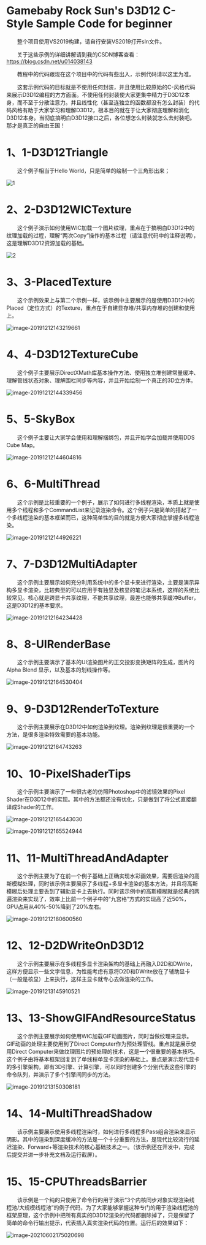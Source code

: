 # Gamebaby Rock Sun's D3D12 C-Style Sample Code for beginner

&emsp;&emsp;整个项目使用VS2019构建，请自行安装VS2019打开sln文件。

&emsp;&emsp;关于这些示例的详细讲解请到我的CSDN博客查看： https://blog.csdn.net/u014038143 

&emsp;&emsp;教程中的代码跟现在这个项目中的代码有些出入，示例代码请以这里为准。

&emsp;&emsp;这套示例代码的目标就是不使用任何封装，并且使用比较原始的C-风格代码来展示D3D12编程的方方面面。不使用任何封装使大家更集中精力于D3D12本身，而不至于分散注意力。并且线性化（甚至连独立的函数都没有怎么封装）的代码风格有助于大家学习和理解D3D12，根本目的就在于让大家彻底理解和消化D3D12本身。当彻底搞明白D3D12接口之后，各位想怎么封装就怎么去封装吧。那才是真正的自由王国！

# 1、1-D3D12Triangle

&emsp;&emsp;这个例子相当于Hello World，只是简单的绘制一个三角形出来；

![1](ScreenShot/image-20191212130745840.jpg)

# 2、2-D3D12WICTexture

&emsp;&emsp;这个例子演示如何使用WIC加载一个图片纹理，重点在于搞明白D3D12中的纹理加载的过程，理解“两次Copy”操作的基本过程（请注意代码中的注释说明），这是理解D3D12资源加载的基础。

![2](ScreenShot/image-20191212131202059.jpg)

# 3、3-PlacedTexture

&emsp;&emsp;这个示例效果上与第二个示例一样，该示例中主要展示的是使用D3D12中的Placed（定位方式）的Texture，重点在于自建显存堆/共享内存堆的创建和使用上。

![image-20191212143219661](ScreenShot/image-20191212143219661.jpg)

# 4、4-D3D12TextureCube

&emsp;&emsp;这个例子主要展示DirectXMath库基本操作方法、使用独立堆创建常量缓冲、理解管线状态对象、理解围栏同步等内容，并且开始绘制一个真正的3D立方体。

![image-20191212144339456](ScreenShot/image-20191212144339456.jpg)

# 5、5-SkyBox

&emsp;&emsp;这个例子主要让大家学会使用和理解捆绑包，并且开始学会加载并使用DDS Cube Map。

![image-20191212144604816](ScreenShot/image-20191212144604816.jpg)

# 6、6-MultiThread

&emsp;&emsp;这个示例是比较重要的一个例子，展示了如何进行多线程渲染，本质上就是使用多个线程和多个CommandList来记录渲染命令。这个例子只是简单的搭起了一个多线程渲染的基本框架而已，这种简单性的目的就是方便大家彻底掌握多线程渲染。

![image-20191212144926221](ScreenShot/image-20191212144926221.jpg)

# 7、7-D3D12MultiAdapter

&emsp;&emsp;这个示例主要展示如何充分利用系统中的多个显卡来进行渲染，主要是演示异构多显卡渲染，比较典型的可以应用于有独显及核显的笔记本系统，这样的系统比较常见。核心就是跨显卡共享纹理，不能共享纹理，最差也能够共享缓冲Buffer，这是D3D12的基本要求。

![image-20191212164234428](ScreenShot/image-20191212164234428.jpg)

# 8、8-UIRenderBase

&emsp;&emsp;这个示例主要演示了基本的UI渲染图片的正交投影变换矩阵的生成，图片的Alpha Blend 显示，以及基本的划线操作等。

![image-20191212164530404](ScreenShot/image-20191212164530404.jpg)

# 9、9-D3D12RenderToTexture

&emsp;&emsp;这个示例主要展示在D3D12中如何渲染到纹理。渲染到纹理是很重要的一个方法，是很多渲染特效需要的基本功能。

![image-20191212164743263](ScreenShot/image-20191212164743263.jpg)

# 10、10-PixelShaderTips

&emsp;&emsp;这个示例主要演示了一些很古老的仿照Photoshop中的滤镜效果的Pixel Shader在D3D12中的实现。其中的方法都还没有优化，只是做到了将公式直接翻译成Shader的工作。

![image-20191212165443030](ScreenShot/image-20191212165443030.jpg)

![image-20191212165524944](ScreenShot/image-20191212165524944.jpg)

# 11、11-MultiThreadAndAdapter

&emsp;&emsp;这个示例主要为了在前一个例子基础上正确实现水彩画效果，需要后渲染的高斯模糊处理，同时该示例主要展示了多线程+多显卡渲染的基本方法，并且将高斯模糊后处理主要丢到了辅助显卡上去执行。同时该示例中的高斯模糊就是经典的两遍渲染来实现了，效率上比前一个例子中的“九宫格”方式的实现高了近50%，GPU占用从40%-50%降到了20%左右。

![image-20191212180600560](ScreenShot/image-20191212180600560.jpg)

# 12、12-D2DWriteOnD3D12

&emsp;&emsp;这个示例主要展示在多线程多显卡渲染架构的基础上再融入D2D和DWrite，这样方便显示一些文字信息，为性能考虑有意将D2D和DWrite放在了辅助显卡（一般是核显）上来执行，这样主显卡就专心去做渲染的工作。

![image-20191213145910521](ScreenShot/image-20191213145910521.jpg)

# 13、13-ShowGIFAndResourceStatus

&emsp;&emsp;这个示例主要展示如何使用WIC加载GIF动画图片，同时当做纹理来显示。GIF动画的处理主要使用到了Direct Computer作为预处理管线。重点就是展示使用Direct Computer来做纹理图片的预处理的技术，这是一个很重要的基本技巧。这个例子由将基本框架回复到了单线程单显卡渲染的基础上。重点是演示现代显卡的多引擎架构，即有3D引擎、计算引擎，可以同时创建多个分别代表这些引擎的命令队列，并演示了多个引擎间同步的方法。

![image-20191213150308181](ScreenShot/image-20191213150308181.jpg)

# 14、14-MultiThreadShadow

&emsp;&emsp;该示例主要展示使用多线程渲染时，如何进行多线程多Pass组合渲染来显示阴影。其中的渲染到深度缓冲的方法是一个十分重要的方法，是现代比较流行的延迟渲染、Forward+等渲染技术的核心基础技术之一。（该示例还在开发中，完成后提交并进一步补充文档及运行截屏）。

# 15、15-CPUThreadsBarrier

&emsp;&emsp;该示例是一个纯的只使用了命令行的用于演示“3个内核同步对象实现渲染线程池/大规模线程池”的例子代码，为了大家能够掌握这种专门的用于渲染线程池的框架原理，这个示例中把所有真实的D3D12渲染的代码都删除掉了，只是保留了简单的命令行输出提示，代表插入真实渲染代码的位置。运行后的效果如下：

![image-20210602175020698](ScreenShot/image-20210602175020698.jpg)
